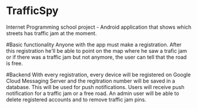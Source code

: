 # TrafficSpy
Internet Programming school project - Android application that shows which streets has traffic jam at the moment.

#Basic functionality 
Anyone with the app must make a registration. After this registration he'll be able to point on the map where he saw a trafic jam or if there was a traffic jam but not anymore, the user can tell that the road is free.

#Backend
With every registration, every device will be registered on Google Cloud Messaging Server and the regitration number will be saved in a database. This will be used for push notifications. Users will receive push notification for a traffic jam or a free road. An admin user will be able to delete registered accounts and to remove traffic jam pins.
